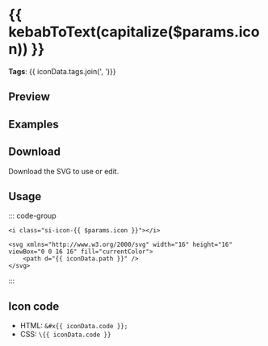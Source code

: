 <script setup>
import { useData } from 'vitepress';
import IconView from '@/views/IconView.vue';
import VPButton from 'vitepress/dist/client/theme-default/components/VPButton.vue';
import { capitalize, kebabToText } from '@/composables/utils.ts';
import { icons } from '@/composables/icons.ts';

const { params } = useData();
const iconData = icons.find((icon) => icon.name === params.value.icon);
</script>

# {{ kebabToText(capitalize($params.icon)) }}

<p v-if="iconData.tags.length"><strong>Tags</strong>: {{ iconData.tags.join(', ')}}</p>

## Preview

<IconView :icon="$params.icon" example="preview" />

## Examples

<IconView :icon="$params.icon" example="examples" />

## Download

Download the SVG to use or edit.

<VPButton text="Download SVG file" :href="`https://github.com/danieledeluca/sparkle-icons/blob/main/src/icons/${$params.icon}.svg`"></VPButton>

## Usage

::: code-group

```html-vue [HTML]
<i class="si-icon-{{ $params.icon }}"></i>
```

```html-vue [SVG]
<svg xmlns="http://www.w3.org/2000/svg" width="16" height="16" viewBox="0 0 16 16" fill="currentColor">
    <path d="{{ iconData.path }}" />
</svg>
```

:::

## Icon code

-   HTML: <code>&#x{{ iconData.code }};</code>
-   CSS: <code>\\{{ iconData.code }}</code>
